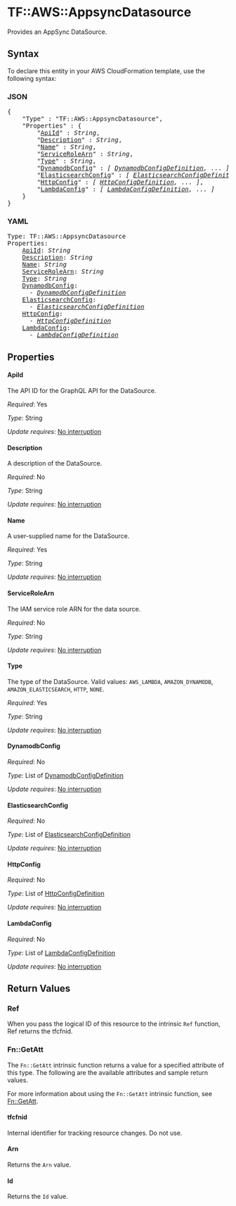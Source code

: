 # TF::AWS::AppsyncDatasource

Provides an AppSync DataSource.

## Syntax

To declare this entity in your AWS CloudFormation template, use the following syntax:

### JSON

<pre>
{
    "Type" : "TF::AWS::AppsyncDatasource",
    "Properties" : {
        "<a href="#apiid" title="ApiId">ApiId</a>" : <i>String</i>,
        "<a href="#description" title="Description">Description</a>" : <i>String</i>,
        "<a href="#name" title="Name">Name</a>" : <i>String</i>,
        "<a href="#servicerolearn" title="ServiceRoleArn">ServiceRoleArn</a>" : <i>String</i>,
        "<a href="#type" title="Type">Type</a>" : <i>String</i>,
        "<a href="#dynamodbconfig" title="DynamodbConfig">DynamodbConfig</a>" : <i>[ <a href="dynamodbconfigdefinition.md">DynamodbConfigDefinition</a>, ... ]</i>,
        "<a href="#elasticsearchconfig" title="ElasticsearchConfig">ElasticsearchConfig</a>" : <i>[ <a href="elasticsearchconfigdefinition.md">ElasticsearchConfigDefinition</a>, ... ]</i>,
        "<a href="#httpconfig" title="HttpConfig">HttpConfig</a>" : <i>[ <a href="httpconfigdefinition.md">HttpConfigDefinition</a>, ... ]</i>,
        "<a href="#lambdaconfig" title="LambdaConfig">LambdaConfig</a>" : <i>[ <a href="lambdaconfigdefinition.md">LambdaConfigDefinition</a>, ... ]</i>
    }
}
</pre>

### YAML

<pre>
Type: TF::AWS::AppsyncDatasource
Properties:
    <a href="#apiid" title="ApiId">ApiId</a>: <i>String</i>
    <a href="#description" title="Description">Description</a>: <i>String</i>
    <a href="#name" title="Name">Name</a>: <i>String</i>
    <a href="#servicerolearn" title="ServiceRoleArn">ServiceRoleArn</a>: <i>String</i>
    <a href="#type" title="Type">Type</a>: <i>String</i>
    <a href="#dynamodbconfig" title="DynamodbConfig">DynamodbConfig</a>: <i>
      - <a href="dynamodbconfigdefinition.md">DynamodbConfigDefinition</a></i>
    <a href="#elasticsearchconfig" title="ElasticsearchConfig">ElasticsearchConfig</a>: <i>
      - <a href="elasticsearchconfigdefinition.md">ElasticsearchConfigDefinition</a></i>
    <a href="#httpconfig" title="HttpConfig">HttpConfig</a>: <i>
      - <a href="httpconfigdefinition.md">HttpConfigDefinition</a></i>
    <a href="#lambdaconfig" title="LambdaConfig">LambdaConfig</a>: <i>
      - <a href="lambdaconfigdefinition.md">LambdaConfigDefinition</a></i>
</pre>

## Properties

#### ApiId

The API ID for the GraphQL API for the DataSource.

_Required_: Yes

_Type_: String

_Update requires_: [No interruption](https://docs.aws.amazon.com/AWSCloudFormation/latest/UserGuide/using-cfn-updating-stacks-update-behaviors.html#update-no-interrupt)

#### Description

A description of the DataSource.

_Required_: No

_Type_: String

_Update requires_: [No interruption](https://docs.aws.amazon.com/AWSCloudFormation/latest/UserGuide/using-cfn-updating-stacks-update-behaviors.html#update-no-interrupt)

#### Name

A user-supplied name for the DataSource.

_Required_: Yes

_Type_: String

_Update requires_: [No interruption](https://docs.aws.amazon.com/AWSCloudFormation/latest/UserGuide/using-cfn-updating-stacks-update-behaviors.html#update-no-interrupt)

#### ServiceRoleArn

The IAM service role ARN for the data source.

_Required_: No

_Type_: String

_Update requires_: [No interruption](https://docs.aws.amazon.com/AWSCloudFormation/latest/UserGuide/using-cfn-updating-stacks-update-behaviors.html#update-no-interrupt)

#### Type

The type of the DataSource. Valid values: `AWS_LAMBDA`, `AMAZON_DYNAMODB`, `AMAZON_ELASTICSEARCH`, `HTTP`, `NONE`.

_Required_: Yes

_Type_: String

_Update requires_: [No interruption](https://docs.aws.amazon.com/AWSCloudFormation/latest/UserGuide/using-cfn-updating-stacks-update-behaviors.html#update-no-interrupt)

#### DynamodbConfig

_Required_: No

_Type_: List of <a href="dynamodbconfigdefinition.md">DynamodbConfigDefinition</a>

_Update requires_: [No interruption](https://docs.aws.amazon.com/AWSCloudFormation/latest/UserGuide/using-cfn-updating-stacks-update-behaviors.html#update-no-interrupt)

#### ElasticsearchConfig

_Required_: No

_Type_: List of <a href="elasticsearchconfigdefinition.md">ElasticsearchConfigDefinition</a>

_Update requires_: [No interruption](https://docs.aws.amazon.com/AWSCloudFormation/latest/UserGuide/using-cfn-updating-stacks-update-behaviors.html#update-no-interrupt)

#### HttpConfig

_Required_: No

_Type_: List of <a href="httpconfigdefinition.md">HttpConfigDefinition</a>

_Update requires_: [No interruption](https://docs.aws.amazon.com/AWSCloudFormation/latest/UserGuide/using-cfn-updating-stacks-update-behaviors.html#update-no-interrupt)

#### LambdaConfig

_Required_: No

_Type_: List of <a href="lambdaconfigdefinition.md">LambdaConfigDefinition</a>

_Update requires_: [No interruption](https://docs.aws.amazon.com/AWSCloudFormation/latest/UserGuide/using-cfn-updating-stacks-update-behaviors.html#update-no-interrupt)

## Return Values

### Ref

When you pass the logical ID of this resource to the intrinsic `Ref` function, Ref returns the tfcfnid.

### Fn::GetAtt

The `Fn::GetAtt` intrinsic function returns a value for a specified attribute of this type. The following are the available attributes and sample return values.

For more information about using the `Fn::GetAtt` intrinsic function, see [Fn::GetAtt](https://docs.aws.amazon.com/AWSCloudFormation/latest/UserGuide/intrinsic-function-reference-getatt.html).

#### tfcfnid

Internal identifier for tracking resource changes. Do not use.

#### Arn

Returns the <code>Arn</code> value.

#### Id

Returns the <code>Id</code> value.

